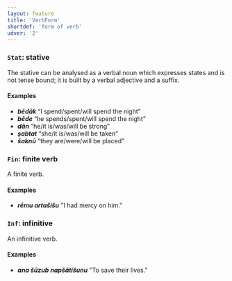 ```yaml
---
layout: feature
title: 'VerbForm'
shortdef: 'form of verb'
udver: '2'
---
```


### <a name="Stat">`Stat`</a>: stative

The stative can be analysed as a verbal noun which expresses states and is not tense bound; it is built by a verbal adjective and a suffix.

#### Examples
* _<b>bēdāk</b>_ “I spend/spent/will spend the night”
* _<b>bēde</b>_ “he spends/spent/will spend the night”
* _<b>dān</b>_ “he/it is/was/will be strong”
* _<b>ṣabtat</b>_ “she/it is/was/will be taken”
* _<b>šaknū</b>_ “they are/were/will be placed”

### <a name="Fin">`Fin`</a>: finite verb

A finite verb.

#### Examples
* _<b>rēmu artašišu</b>_ "I had mercy on him."

### <a name="Inf">`Inf`</a>: infinitive

An infinitive verb.

#### Examples
* _<b>ana šūzub napšātišunu</b>_ "To save their lives."

<!-- Interlanguage links updated Ne 5. května 2024, 18:20:26 CEST -->
